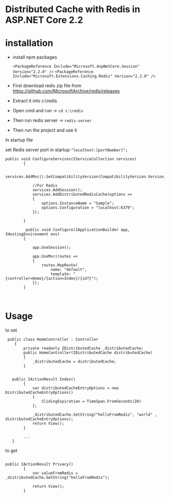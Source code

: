 # Distributed Cache with Redis in ASP.NET Core 2.2

# installation


* install npm packages 

    `<PackageReference Include="Microsoft.AspNetCore.Session" Version="2.2.0" />`
    `<PackageReference Include="Microsoft.Extensions.Caching.Redis" Version="2.2.0" />`


* First download redis zip file from https://github.com/MicrosoftArchive/redis/releases
* Extract it into c:\redis
* Open cmd and run       -> `cd c:\redis`
* Then run redis server  -> `redis-server`
* Then run the project and use it 


In startup file 

set Redis server port in startup `"localhost:[portNumber]";`

```
public void ConfigureServices(IServiceCollection services)
        {
            
            services.AddMvc().SetCompatibilityVersion(CompatibilityVersion.Version_2_2);

            //For Redis
            services.AddSession();
            services.AddDistributedRedisCache(options =>
            {
                options.InstanceName = "Sample";
                options.Configuration = "localhost:6379";
            });

        }
        
         public void Configure(IApplicationBuilder app, IHostingEnvironment env)
        {

            app.UseSession();

            app.UseMvc(routes =>
            {
                routes.MapRoute(
                    name: "default",
                    template: "{controller=Home}/{action=Index}/{id?}");
            });
        }
        
        
```


# Usage

to set 

```
 public class HomeController : Controller
    {
        private readonly IDistributedCache _distributedCache;
        public HomeController(IDistributedCache distributedCache)
        {
            _distributedCache = distributedCache;
        }

   
   public IActionResult Index()
        {
            var distributedCacheEntryOptions = new DistributedCacheEntryOptions()
            {
                SlidingExpiration = TimeSpan.FromSeconds(20)
            };

            _distributedCache.SetString("helloFromRedis", "world" , distributedCacheEntryOptions);
            return View();
        }
        
        ...
   }
```


to get 


```

public IActionResult Privacy()
        {
            var valueFromRedis = _distributedCache.GetString("helloFromRedis");

            return View();
        }
        
```


